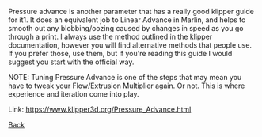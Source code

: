Pressure advance is another parameter that has a really good klipper guide for it1. It does an equivalent job to Linear Advance in Marlin, and helps to smooth out any blobbing/oozing caused by changes in speed as you go through a print. I always use the method outlined in the klipper documentation, however you will find alternative methods that people use. If you prefer those, use them, but if you're reading this guide I would suggest you start with the official way.

NOTE: Tuning Pressure Advance is one of the steps that may mean you have to tweak your Flow/Extrusion Multiplier again. Or not. This is where experience and iteration come into play.

Link: https://www.klipper3d.org/Pressure_Advance.html

[Back](README.md)
